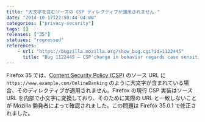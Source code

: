 ```yaml
---
title: "大文字を含むソースの CSP ディレクティブが適用されません "
date: "2014-10-17T22:50:44-04:00"
categories: ["privacy-security"]
tags: []
releases: ["35"]
statuses: "regressed"
references:
    - url: "https://bugzilla.mozilla.org/show_bug.cgi?id=1122445"
      title: "Bug 1122445 – CSP change in behavior regards case sensitivity loading resources"
---
```

Firefox 35 では、[Content Security Policy (CSP)](https://developer.mozilla.org/docs/Web/Security/CSP) のソース URL に `https://www.example.com/OnlineBanking` のように大文字が含まれている場合、そのディレクティブが適用されません。Firefox の現行 CSP 実装はソース URL を内部で小文字に変換しており、そのために実際の URL と一致しないことが Mozilla 開発者によって確認されました。この問題は Firefox 35.0.1 で修正されました。

